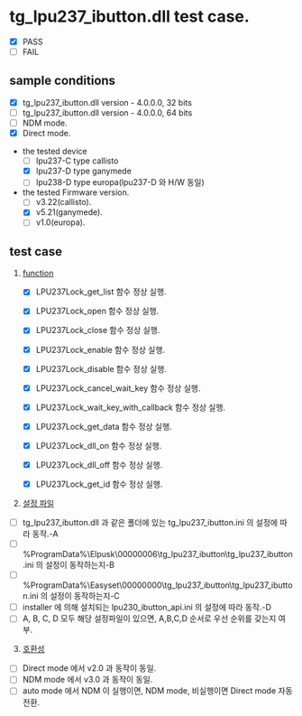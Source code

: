 # tg_lpu237_ibutton.dll test case.
* [x] PASS
* [ ] FAIL

## sample conditions
* [x] tg_lpu237_ibutton.dll version - 4.0.0.0, 32 bits
* [ ] tg_lpu237_ibutton.dll version - 4.0.0.0, 64 bits
* [ ] NDM mode.
* [x] Direct mode.

* the tested device
  * [ ] lpu237-C type callisto
  * [x] lpu237-D type ganymede
  * [ ] lpu238-D type europa(lpu237-D 와 H/W 동일)

* the tested Firmware version.
  * [ ] v3.22(callisto).
  * [x] v5.21(ganymede).
  * [ ] v1.0(europa).

## test case
1. <u>function</u>
	* [x] LPU237Lock_get_list 함수 정상 실행.
	* [x] LPU237Lock_open 함수 정상 실행.
	* [x] LPU237Lock_close 함수 정상 실행.
	* [x] LPU237Lock_enable 함수 정상 실행.
	* [x] LPU237Lock_disable 함수 정상 실행.
	* [x] LPU237Lock_cancel_wait_key 함수 정상 실행.
	* [x] LPU237Lock_wait_key_with_callback 함수 정상 실행.
	* [x] LPU237Lock_get_data 함수 정상 실행.
	* [x] LPU237Lock_dll_on 함수 정상 실행.
	* [x] LPU237Lock_dll_off 함수 정상 실행.
	* [x] LPU237Lock_get_id 함수 정상 실행.


2. <u>설정 파일</u>
  * [ ] tg_lpu237_ibutton.dll 과 같은 폴더에 있는 tg_lpu237_ibutton.ini 의 설정에 따라 동작.-A
  * [ ] %ProgramData%\Elpusk\00000006\tg_lpu237_ibutton\tg_lpu237_ibutton.ini 의 설정이 동작하는지-B
  * [ ] %ProgramData%\Easyset\00000000\tg_lpu237_ibutton\tg_lpu237_ibutton.ini 의 설정이 동작하는지-C
  * [ ] installer 에 의해 설치되는 lpu230_ibutton_api.ini 의 설정에 따라 동작.-D
  * [ ] A, B, C, D 모두 해당 설정파일이 있으면, A,B,C,D 순서로 우선 순위를 갖는지 여부.

3. <u>호환성</u>
  * [ ] Direct mode 에서 v2.0 과 동작이 동일.
  * [ ] NDM mode 에서 v3.0 과 동작이 동일.
  * [ ] auto mode 에서 NDM 이 실행이면, NDM mode, 비실행이면 Direct mode 자동 전환.
